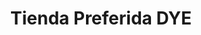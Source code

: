 ---
title: "Tienda Preferida DYE"
url: /ciudad-satelite/tienda-preferida-dye/
shop: Lebensmittel
---